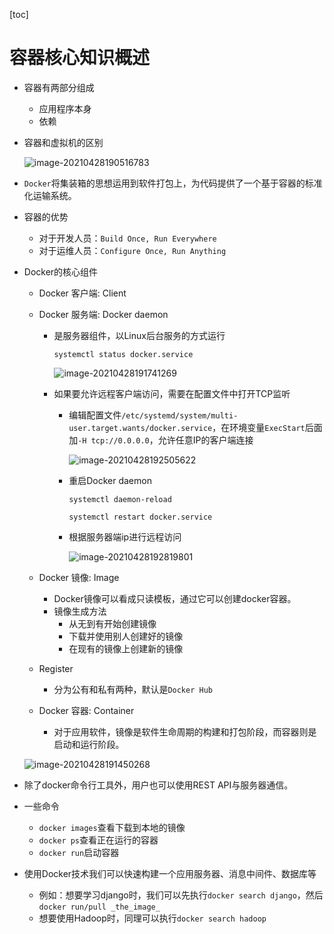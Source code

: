 [toc]

# 容器核心知识概述

- 容器有两部分组成

  - 应用程序本身
  - 依赖

- 容器和虚拟机的区别

  ![image-20210428190516783](https://raw.githubusercontent.com/KingdeGuo/myPictureBed/main/img_upload202104/28/190518-61943.png)

- `Docker`将集装箱的思想运用到软件打包上，为代码提供了一个基于容器的标准化运输系统。

- 容器的优势

  - 对于开发人员：`Build Once, Run Everywhere`
  - 对于运维人员：`Configure Once, Run Anything`

- Docker的核心组件

  - Docker 客户端: Client

  - Docker 服务端: Docker daemon

    - 是服务器组件，以Linux后台服务的方式运行

      `systemctl status docker.service`

      ![image-20210428191741269](https://raw.githubusercontent.com/KingdeGuo/myPictureBed/main/img_upload202104/28/191742-625179.png)

    - 如果要允许远程客户端访问，需要在配置文件中打开TCP监听

      - 编辑配置文件`/etc/systemd/system/multi-user.target.wants/docker.service`，在环境变量`ExecStart`后面加`-H tcp://0.0.0.0`，允许任意IP的客户端连接

        ![image-20210428192505622](https://raw.githubusercontent.com/KingdeGuo/myPictureBed/main/img_upload202104/28/192506-54.png)

      - 重启Docker daemon

        `systemctl daemon-reload`

        `systemctl restart docker.service`

      - 根据服务器端ip进行远程访问

        ![image-20210428192819801](https://raw.githubusercontent.com/KingdeGuo/myPictureBed/main/img_upload202104/28/192822-6735.png)

  - Docker 镜像: Image

    - Docker镜像可以看成只读模板，通过它可以创建docker容器。
    - 镜像生成方法
      - 从无到有开始创建镜像
      - 下载并使用别人创建好的镜像
      - 在现有的镜像上创建新的镜像

  - Register

    - 分为公有和私有两种，默认是`Docker Hub`

  - Docker 容器: Container

    - 对于应用软件，镜像是软件生命周期的构建和打包阶段，而容器则是启动和运行阶段。

  ![image-20210428191450268](https://raw.githubusercontent.com/KingdeGuo/myPictureBed/main/img_upload202104/28/192827-38951.png)

- 除了docker命令行工具外，用户也可以使用REST API与服务器通信。

- 一些命令
  - `docker images`查看下载到本地的镜像
  - `docker ps`查看正在运行的容器
  - `docker run`启动容器
  
- 使用Docker技术我们可以快速构建一个应用服务器、消息中间件、数据库等

  - 例如：想要学习django时，我们可以先执行`docker search django`，然后`docker run/pull _the_image_`
  - 想要使用Hadoop时，同理可以执行`docker search hadoop`